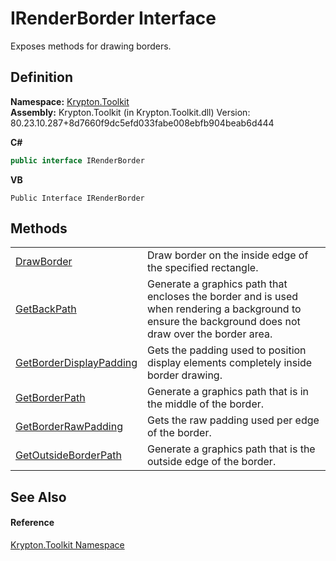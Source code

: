 # IRenderBorder Interface


Exposes methods for drawing borders.



## Definition
**Namespace:** <a href="79d2eac2-21f4-54ff-7552-b20c33c30600.md">Krypton.Toolkit</a>  
**Assembly:** Krypton.Toolkit (in Krypton.Toolkit.dll) Version: 80.23.10.287+8d7660f9dc5efd033fabe008ebfb904beab6d444

**C#**
``` C#
public interface IRenderBorder
```
**VB**
``` VB
Public Interface IRenderBorder
```



## Methods
<table>
<tr>
<td><a href="26d904d8-0360-f643-fbf4-4308b3ef1ce2.md">DrawBorder</a></td>
<td>Draw border on the inside edge of the specified rectangle.</td></tr>
<tr>
<td><a href="edb3a618-f0e6-a37c-dbc9-cbe0d9fb00cf.md">GetBackPath</a></td>
<td>Generate a graphics path that encloses the border and is used when rendering a background to ensure the background does not draw over the border area.</td></tr>
<tr>
<td><a href="e2003c77-f94a-cb64-f987-ac4aaf04fcf1.md">GetBorderDisplayPadding</a></td>
<td>Gets the padding used to position display elements completely inside border drawing.</td></tr>
<tr>
<td><a href="b7c3fca1-2d00-4318-f5e1-9ab37f265859.md">GetBorderPath</a></td>
<td>Generate a graphics path that is in the middle of the border.</td></tr>
<tr>
<td><a href="a95c0bf6-aee0-a7e9-51a8-67f60739dccf.md">GetBorderRawPadding</a></td>
<td>Gets the raw padding used per edge of the border.</td></tr>
<tr>
<td><a href="ebb4dee9-ab3e-88a3-ff9e-0307e7689c43.md">GetOutsideBorderPath</a></td>
<td>Generate a graphics path that is the outside edge of the border.</td></tr>
</table>

## See Also


#### Reference
<a href="79d2eac2-21f4-54ff-7552-b20c33c30600.md">Krypton.Toolkit Namespace</a>  
